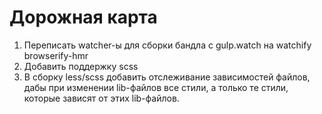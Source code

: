 # Дорожная карта
1. Переписать watcher-ы для сборки бандла с gulp.watch на watchify browserify-hmr
2. Добавить поддержку scss
3. В сборку less/scss добавить отслеживание зависимостей файлов,
	дабы при изменении lib-файлов все стили, а только те стили,
	которые зависят от этих lib-файлов.

